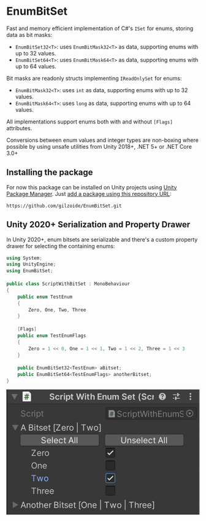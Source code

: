 # EnumBitSet
Fast and memory efficient implementation of C#'s `ISet` for enums, storing data
as bit masks:
- `EnumBitSet32<T>`: uses `EnumBitMask32<T>` as data, supporting enums with up to 32 values.
- `EnumBitSet64<T>`: uses `EnumBitMask64<T>` as data, supporting enums with up to 64 values.

Bit masks are readonly structs implementing `IReadOnlySet` for enums:
- `EnumBitMask32<T>`: uses `int` as data, supporting enums with up to 32 values.
- `EnumBitMask64<T>`: uses `long` as data, supporting enums with up to 64 values.

All implementations support enums both with and without `[Flags]` attributes.

Conversions between enum values and integer types are non-boxing where possible
by using unsafe utilities from Unity 2018+, .NET 5+ or .NET Core 3.0+


## Installing the package
For now this package can be installed on Unity projects using [Unity Package Manager](https://docs.unity3d.com/Manual/Packages.html).
Just [add a package using this repository URL](https://docs.unity3d.com/Manual/upm-ui-giturl.html):

```
https://github.com/gilzoide/EnumBitSet.git
```


## Unity 2020+ Serialization and Property Drawer
In Unity 2020+, enum bitsets are serializable and there's a custom property
drawer for selecting the containing enums:

```cs
using System;
using UnityEngine;
using EnumBitSet;

public class ScriptWithBitSet : MonoBehaviour
{
    public enum TestEnum
    {
        Zero, One, Two, Three
    }

    [Flags]
    public enum TestEnumFlags
    {
        Zero = 1 << 0, One = 1 << 1, Two = 1 << 2, Three = 1 << 3
    }
    
    public EnumBitSet32<TestEnum> aBitset;
    public EnumBitSet64<TestEnumFlags> anotherBitset;
}
```

![](Extras~/CustomDrawer.png)
